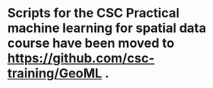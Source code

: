 
# Scripts for the CSC Practical machine learning for spatial data course have been moved to https://github.com/csc-training/GeoML .


